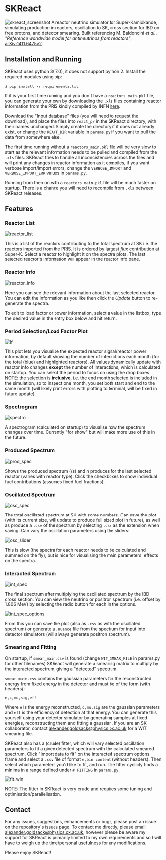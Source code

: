 # SKReact
![skreact_screenshot](../assets/skreact_screenshot.png?raw=true)
A reactor neutrino simulator for Super-Kamiokande, simulating production in
reactors, oscillation to SK, cross section for IBD on free protons, and detector
smearing. Built referencing M. Baldoncini *et al.*, *"Reference worldwide model
for antineutrinos from reactors"*,
[arXiv:1411.6475v2](https://arxiv.org/abs/1411.6475).


## Installation and Running
SKReact uses python 3(.7.0), it does not support python 2.
Install the required modules using pip: 

`$ pip install -r requirements.txt`.

If it is your first time running and you don't have a `reactors_main.pkl` file,
you can generate your own by downloading the `.xls` files containing reactor
information from the PRIS kindly compiled by INFN
[here](https://www.fe.infn.it/radioactivity/antineutrino/index.html#download).

Download the "Input database" files (you will need to request the download), and
place the files into `react_p/` in the SKReact directory, with their names unchanged.
Simply create the directory if it does not already exist, or change the
`REACT_DIR` variable in `params.py` if you want to pull the data from somewhere
else.

The first time running without a `reactors_main.pkl` file will be very slow to
start as the relevant information needs to be pulled and compiled from the
`.xls` files. SKReact tries to handle all inconcistencies across the files and
will print any changes in reactor information as it compiles, if you want
verbose import/import errors, change the `VERBOSE_IMPORT` and
`VERBOSE_IMPORT_ERR` values in `params.py`.

Running from then on with a `reactors_main.pkl` file will be much faster on
startup. There is a chance you will need to recompile from `.xls` between
SKReact releases.


## Features

### Reactor List
![reactor_list](../assets/reactor_list.png?raw=true)

This is a list of the reactors contributing to the total spectrum at SK i.e. the
reactors imported from the PRIS. It is ordered by largest *flux* contribution at
Super-K. Select a reactor to highlight it on the spectra plots. The last
selected reactor's information will appear in the reactor info pane.

### Reactor Info
![reactor_info](../assets/reactor_info.png?raw=true)

Here you can see the relevant information about the last selected reactor. You
can edit the information as you like then click the *Update* button to
re-generate the spectra.

To edit to load factor or power information, select a value in the listbox, type
the desired value in the entry box below and hit return.

### Period Selection/Load Factor Plot
![lf](../assets/lf.png?raw=true)

This plot lets you visualise the expected reactor signal/reactor power
information, by default showing the number of interactions each month (for
the total (blue) and highlighted reactors). All values dynamically update
with reactor info changes **except** the number of interactions, which is
calculated on startup. You can select the period to focus on using the drop
boxes. NOTE: the selection is **inclusive**, i.e. the end month selected is
included in the simulation, so to inspect one month, you set both start and
end to the same month (will likely print errors with plotting to terminal, will
be fixed in future update).

### Spectrogram
![spectro](../assets/spectro.png?raw=true)

A spectrogram (calculated on startup) to visualise how the spectrum changes over
time. Currently "for show" but will make more use of this in the future.

### Produced Spectrum
![prod_spec](../assets/prod_spec.png?raw=true)

Shows the produced spectrum (/s) and n produces for the last selected reactor
(varies with reactor type). Click the checkboxes to show individual fuel
contributions (assumes fixed fuel fractions).

### Oscillated Spectrum
![osc_spec](../assets/osc_spec.png?raw=true)

The total oscillated spectrum at SK with some numbers. Can save the plot
(with its current size, will update to produce full sized plot in future), as
well as produce a `.csv` of the spectrum by selecting `.csv` as the extension
when saving. Can vary the oscillation parameters using the sliders:

![osc_slider](../assets/osc_slider.png?raw=true)

This is slow (the spectra for each reactor needs to be calculated and summed on
the fly), but is nice for visualising the main parameters' effects on the
spectra.


### Interacted Spectrum
![int_spec](../assets/int_spec.png?raw=true)

The final spectrum after multiplying the oscillated spectrum by the IBD cross
section. You can view the neutrino or positron spectrum (i.e. offset by 1.806
MeV) by selecting the radio button for each in the options.

![int_spec_options](../assets/int_spec_options.png?raw=true)

From this you can save the plot (also as `.csv` as with the oscillated
spectrum) or generate a `.nuance` file from the spectrum for input into detector
simulators (will always generate positron spectrum). 


### Smearing and Fitting

On startup, if `smear_main.csv` is found (change `WIT_SMEAR_FILE` in params.py
for other filenames) SKReact will generate a smearing matrix to multiply by the
interacted spectrum, giving a "detected" spectrum.

`smear_main.csv` contains the gaussian parameters for the reconstructed energy
from fixed energy in the detector and must be of the form (with headers):

`e,c,mu,sig,eff`

Where `e` is the energy reconstructed, `c,mu,sig` are the gaussian parameters
and `eff` is the efficiency of detection at that energy. You can generate this
yourself using your detector simulator by generating samples at fixed energies,
reconstructing them and fitting a gaussian. If you are an SK collaborator,
contact
[alexander.goldsack@physics.ox.ac.uk](alexander.goldsack@physics.ox.ac.uk) for a
WIT smearing file.

SKReact also has a (crude) fitter, which will vary selected oscillation
parameters to fit a given detected spectrum with the calculated smeared
spectrum. Click "Import data to fit" on the interacted spectrum options frame
and select a `.csv` file of format `e,bin content` (without headers). Then
select which parameters you'd like to fit, and run. The fitter cyclicly finds a
minima in a range defined under `# FITTING` in `params.py`.

![fit_win](../assets/fit_win.png?raw=true)

NOTE: The fitter in SKReact is very crude and requires some tuning and
optimisation/parallelisation.


## Contact

For any issues, suggestions, enhancements or bugs, please post an issue on
the repository's issues page. To contact me directly, please email
[alexander.goldsack@physics.ox.ac.uk](alexander.goldsack@physics.ox.ac.uk),
however please be aware my support for SKReact is primarily limited to my own
requirements and so I will have to weigh up the time/personal usefulness for any
modifications.

Please enjoy SKReact!